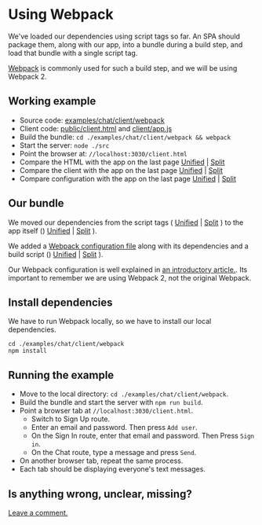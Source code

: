 # Using Webpack

We've loaded our dependencies using script tags so far.
An SPA should package them, along with our app, into a bundle during a build step,
and load that bundle with a single script tag.

[Webpack](https://webpack.github.io/) is commonly used for such a build step,
and we will be using Webpack 2.

## Working example

- Source code: [examples/chat/client/webpack](https://github.com/eddyystop/feathers-an-introduction/tree/master/examples/chat/client/webpack)
- Client code: [public/client.html](https://github.com/eddyystop/feathers-an-introduction/blob/master/examples/chat/client/webpack/public/client.html)
and
[client/app.js](https://github.com/eddyystop/feathers-an-introduction/blob/master/examples/chat/client/webpack/client/app.js)
- Build the bundle: `cd ./examples/chat/client/webpack && webpack`
- Start the server: `node ./src`
- Point the browser at: `//localhost:3030/client.html`
- Compare the HTML with the app on the last page
[Unified](http://htmlpreview.github.io/?https://github.com/eddyystop/feathers-an-introduction/blob/master/examples/chat/_diff/client-webpack-html-line.html)
|
[Split](http://htmlpreview.github.io/?https://github.com/eddyystop/feathers-an-introduction/blob/master/examples/chat/_diff/client-webpack-html-side.html)
- Compare the client with the app on the last page
[Unified](http://htmlpreview.github.io/?https://github.com/eddyystop/feathers-an-introduction/blob/master/examples/chat/_diff/client-webpack-client-line.html)
|
[Split](http://htmlpreview.github.io/?https://github.com/eddyystop/feathers-an-introduction/blob/master/examples/chat/_diff/client-webpack-client-side.html)
- Compare configuration with the app on the last page
[Unified](http://htmlpreview.github.io/?https://github.com/eddyystop/feathers-an-introduction/blob/master/examples/chat/_diff/client-webpack-line.html)
|
[Split](http://htmlpreview.github.io/?https://github.com/eddyystop/feathers-an-introduction/blob/master/examples/chat/_diff/client-webpack-side.html)

## Our bundle

We moved our dependencies from the script tags (
[Unified](http://htmlpreview.github.io/?https://github.com/eddyystop/feathers-an-introduction/blob/master/examples/chat/_diff/client-webpack-html-line.html)
|
[Split](http://htmlpreview.github.io/?https://github.com/eddyystop/feathers-an-introduction/blob/master/examples/chat/_diff/client-webpack-html-side.html)
) to the app itself ()
[Unified](http://htmlpreview.github.io/?https://github.com/eddyystop/feathers-an-introduction/blob/master/examples/chat/_diff/client-webpack-client-line.html)
|
[Split](http://htmlpreview.github.io/?https://github.com/eddyystop/feathers-an-introduction/blob/master/examples/chat/_diff/client-webpack-client-side.html)
).

We added a
[Webpack configuration file](https://github.com/eddyystop/feathers-an-introduction/blob/master/examples/chat/client/webpack/webpack.config.js)
along with its dependencies and a build script ()
[Unified](http://htmlpreview.github.io/?https://github.com/eddyystop/feathers-an-introduction/blob/master/examples/chat/_diff/client-webpack-package-line.html)
|
[Split](http://htmlpreview.github.io/?https://github.com/eddyystop/feathers-an-introduction/blob/master/examples/chat/_diff/client-webpack-package-side.html)
).

Our Webpack configuration is well explained in
[an introductory article.](https://blog.madewithenvy.com/getting-started-with-webpack-2-ed2b86c68783#.8ica6x1m8).
Its important to remember we are using Webpack 2, not the original Webpack.

## Install dependencies

We have to run Webpack locally, so we have to install our local dependencies.

```text
cd ./examples/chat/client/webpack
npm install
```

## Running the example

- Move to the local directory: `cd ./examples/chat/client/webpack`.
- Build the bundle and start the server with `npm run build`.
- Point a browser tab at `//localhost:3030/client.html`.
    - Switch to Sign Up route.
    - Enter an email and password. Then press `Add user`.
    - On the Sign In route, enter that email and password. Then Press `Sign in`.
    - On the Chat route, type a message and press `Send`.
- On another browser tab, repeat the same process.
- Each tab should be displaying everyone's text messages.

## Is anything wrong, unclear, missing?
[Leave a comment.](https://github.com/eddyystop/feathers-an-introduction/issues/new?title=Comment:Chat-Client-jQuery&body=Comment:Chat-Client-jQuery)
